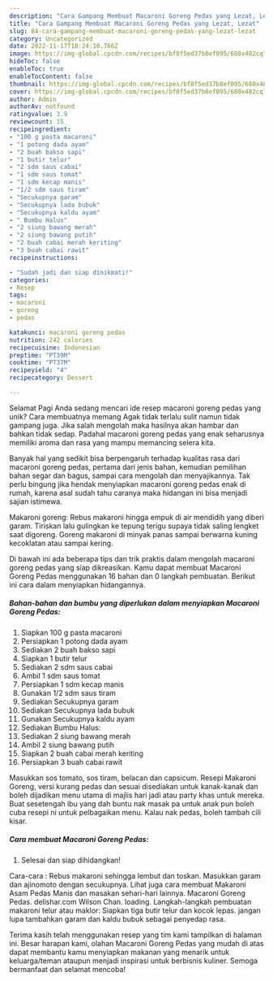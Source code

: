 ```yaml
---
description: "Cara Gampang Membuat Macaroni Goreng Pedas yang Lezat, Lezat"
title: "Cara Gampang Membuat Macaroni Goreng Pedas yang Lezat, Lezat"
slug: 84-cara-gampang-membuat-macaroni-goreng-pedas-yang-lezat-lezat
category: Uncategorized
date: 2022-11-17T18:24:10.766Z
image: https://img-global.cpcdn.com/recipes/bf8f5ed37b8ef095/680x482cq70/macaroni-goreng-pedas-foto-resep-utama.jpg
hideToc: false
enableToc: true
enableTocContent: false
thumbnail: https://img-global.cpcdn.com/recipes/bf8f5ed37b8ef095/680x482cq70/macaroni-goreng-pedas-foto-resep-utama.jpg
cover: https://img-global.cpcdn.com/recipes/bf8f5ed37b8ef095/680x482cq70/macaroni-goreng-pedas-foto-resep-utama.jpg
author: Admin
authorAv: notfound
ratingvalue: 3.9
reviewcount: 15
recipeingredient:
- "100 g pasta macaroni"
- "1 potong dada ayam"
- "2 buah bakso sapi"
- "1 butir telur"
- "2 sdm saus cabai"
- "1 sdm saus tomat"
- "1 sdm kecap manis"
- "1/2 sdm saus tiram"
- "Secukupnya garam"
- "Secukupnya lada bubuk"
- "Secukupnya kaldu ayam"
- " Bumbu Halus"
- "2 siung bawang merah"
- "2 siung bawang putih"
- "2 buah cabai merah keriting"
- "3 buah cabai rawit"
recipeinstructions:

- "Sudah jadi dan siap dinikmati!"
categories:
- Resep
tags:
- macaroni
- goreng
- pedas

katakunci: macaroni goreng pedas 
nutrition: 242 calories
recipecuisine: Indonesian
preptime: "PT39M"
cooktime: "PT37M"
recipeyield: "4"
recipecategory: Dessert

---
```



Selamat Pagi Anda sedang mencari ide resep macaroni goreng pedas yang unik? Cara membuatnya memang Agak tidak terlalu sulit namun tidak gampang juga. Jika salah mengolah maka hasilnya akan hambar dan bahkan tidak sedap. Padahal macaroni goreng pedas yang enak seharusnya memiliki aroma dan rasa yang mampu memancing selera kita.


Banyak hal yang sedikit bisa berpengaruh terhadap kualitas rasa dari macaroni goreng pedas, pertama dari jenis bahan, kemudian pemilihan bahan segar dan bagus, sampai cara mengolah dan menyajikannya. Tak perlu bingung jika hendak menyiapkan macaroni goreng pedas enak di rumah, karena asal sudah tahu caranya maka hidangan ini bisa menjadi sajian istimewa.

Makaroni goreng: Rebus makaroni hingga empuk di air mendidih yang diberi garam. Tiriskan lalu gulingkan ke tepung terigu supaya tidak saling lengket saat digoreng. Goreng makaroni di minyak panas sampai berwarna kuning kecoklatan atau sampai kering.


Di bawah ini ada beberapa tips dan trik praktis dalam mengolah macaroni goreng pedas yang siap dikreasikan. Kamu dapat membuat Macaroni Goreng Pedas menggunakan 16 bahan dan 0 langkah pembuatan. Berikut ini cara dalam menyiapkan hidangannya.

<!--inarticleads1-->

##### Bahan-bahan dan bumbu yang diperlukan dalam menyiapkan Macaroni Goreng Pedas:

1. Siapkan 100 g pasta macaroni
1. Persiapkan 1 potong dada ayam
1. Sediakan 2 buah bakso sapi
1. Siapkan 1 butir telur
1. Sediakan 2 sdm saus cabai
1. Ambil 1 sdm saus tomat
1. Persiapkan 1 sdm kecap manis
1. Gunakan 1/2 sdm saus tiram
1. Sediakan Secukupnya garam
1. Sediakan Secukupnya lada bubuk
1. Gunakan Secukupnya kaldu ayam
1. Sediakan  Bumbu Halus:
1. Sediakan 2 siung bawang merah
1. Ambil 2 siung bawang putih
1. Siapkan 2 buah cabai merah keriting
1. Persiapkan 3 buah cabai rawit


Masukkan sos tomato, sos tiram, belacan dan capsicum. Resepi Makaroni Goreng, versi kurang pedas dan sesuai disediakan untuk kanak-kanak dan boleh dijadikan menu utama di majlis hari jadi atau party khas untuk mereka. Buat sesetengah ibu yang dah buntu nak masak pa untuk anak pun boleh cuba resepi ni untuk pelbagaikan menu. Kalau nak pedas, boleh tambah cili kisar. 

<!--inarticleads2-->

##### Cara membuat Macaroni Goreng Pedas:


1. Selesai dan siap dihidangkan!

Cara-cara : Rebus makaroni sehingga lembut dan toskan. Masukkan garam dan ajinomoto dengan secukupnya. Lihat juga cara membuat Makaroni Asam Pedas Manis dan masakan sehari-hari lainnya. Macaroni Goreng Pedas. delishar.com Wilson Chan. loading. Langkah-langkah pembuatan makaroni telur atau maklor: Siapkan tiga butir telur dan kocok lepas. jangan lupa tambahkan garam dan kaldu bubuk sebagai penyedap rasa. 

Terima kasih telah menggunakan resep yang tim kami tampilkan di halaman ini. Besar harapan kami, olahan Macaroni Goreng Pedas yang mudah di atas dapat membantu kamu menyiapkan makanan yang menarik untuk keluarga/teman ataupun menjadi inspirasi untuk berbisnis kuliner. Semoga bermanfaat dan selamat mencoba!
